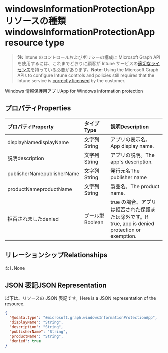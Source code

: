 # <a name="windowsinformationprotectionapp-resource-type"></a><span data-ttu-id="cb5a4-101">windowsInformationProtectionApp リソースの種類</span><span class="sxs-lookup"><span data-stu-id="cb5a4-101">windowsInformationProtectionApp resource type</span></span>

> <span data-ttu-id="cb5a4-102">**注:** Intune のコントロールおよびポリシーの構成に Microsoft Graph API を使用するには、これまでどおりに顧客が Intune サービスの[適切なライセンス](https://go.microsoft.com/fwlink/?linkid=839381)を持っている必要があります。</span><span class="sxs-lookup"><span data-stu-id="cb5a4-102">**Note:** Using the Microsoft Graph APIs to configure Intune controls and policies still requires that the Intune service is [correctly licensed](https://go.microsoft.com/fwlink/?linkid=839381) by the customer.</span></span>

<span data-ttu-id="cb5a4-103">Windows 情報保護用アプリ</span><span class="sxs-lookup"><span data-stu-id="cb5a4-103">App for Windows information protection</span></span>
## <a name="properties"></a><span data-ttu-id="cb5a4-104">プロパティ</span><span class="sxs-lookup"><span data-stu-id="cb5a4-104">Properties</span></span>
|<span data-ttu-id="cb5a4-105">プロパティ</span><span class="sxs-lookup"><span data-stu-id="cb5a4-105">Property</span></span>|<span data-ttu-id="cb5a4-106">タイプ</span><span class="sxs-lookup"><span data-stu-id="cb5a4-106">Type</span></span>|<span data-ttu-id="cb5a4-107">説明</span><span class="sxs-lookup"><span data-stu-id="cb5a4-107">Description</span></span>|
|:---|:---|:---|
|<span data-ttu-id="cb5a4-108">displayName</span><span class="sxs-lookup"><span data-stu-id="cb5a4-108">displayName</span></span>|<span data-ttu-id="cb5a4-109">文字列</span><span class="sxs-lookup"><span data-stu-id="cb5a4-109">String</span></span>|<span data-ttu-id="cb5a4-110">アプリの表示名。</span><span class="sxs-lookup"><span data-stu-id="cb5a4-110">App display name.</span></span>|
|<span data-ttu-id="cb5a4-111">説明</span><span class="sxs-lookup"><span data-stu-id="cb5a4-111">description</span></span>|<span data-ttu-id="cb5a4-112">文字列</span><span class="sxs-lookup"><span data-stu-id="cb5a4-112">String</span></span>|<span data-ttu-id="cb5a4-113">アプリの説明。</span><span class="sxs-lookup"><span data-stu-id="cb5a4-113">The app's description.</span></span>|
|<span data-ttu-id="cb5a4-114">publisherName</span><span class="sxs-lookup"><span data-stu-id="cb5a4-114">publisherName</span></span>|<span data-ttu-id="cb5a4-115">文字列</span><span class="sxs-lookup"><span data-stu-id="cb5a4-115">String</span></span>|<span data-ttu-id="cb5a4-116">発行元名</span><span class="sxs-lookup"><span data-stu-id="cb5a4-116">The publisher name</span></span>|
|<span data-ttu-id="cb5a4-117">productName</span><span class="sxs-lookup"><span data-stu-id="cb5a4-117">productName</span></span>|<span data-ttu-id="cb5a4-118">文字列</span><span class="sxs-lookup"><span data-stu-id="cb5a4-118">String</span></span>|<span data-ttu-id="cb5a4-119">製品名。</span><span class="sxs-lookup"><span data-stu-id="cb5a4-119">The product name.</span></span>|
|<span data-ttu-id="cb5a4-120">拒否されました</span><span class="sxs-lookup"><span data-stu-id="cb5a4-120">denied</span></span>|<span data-ttu-id="cb5a4-121">ブール型</span><span class="sxs-lookup"><span data-stu-id="cb5a4-121">Boolean</span></span>|<span data-ttu-id="cb5a4-122">true の場合、アプリは拒否された保護または除外です。</span><span class="sxs-lookup"><span data-stu-id="cb5a4-122">If true, app is denied protection or exemption.</span></span>|

## <a name="relationships"></a><span data-ttu-id="cb5a4-123">リレーションシップ</span><span class="sxs-lookup"><span data-stu-id="cb5a4-123">Relationships</span></span>
<span data-ttu-id="cb5a4-124">なし</span><span class="sxs-lookup"><span data-stu-id="cb5a4-124">None</span></span>
## <a name="json-representation"></a><span data-ttu-id="cb5a4-125">JSON 表記</span><span class="sxs-lookup"><span data-stu-id="cb5a4-125">JSON Representation</span></span>
<span data-ttu-id="cb5a4-126">以下は、リソースの JSON 表記です。</span><span class="sxs-lookup"><span data-stu-id="cb5a4-126">Here is a JSON representation of the resource.</span></span>
<!--{
  "blockType": "resource",
  "@odata.type": "microsoft.graph.windowsInformationProtectionApp"
}-->
``` json
{
  "@odata.type": "#microsoft.graph.windowsInformationProtectionApp",
  "displayName": "String",
  "description": "String",
  "publisherName": "String",
  "productName": "String",
  "denied": true
}
```








